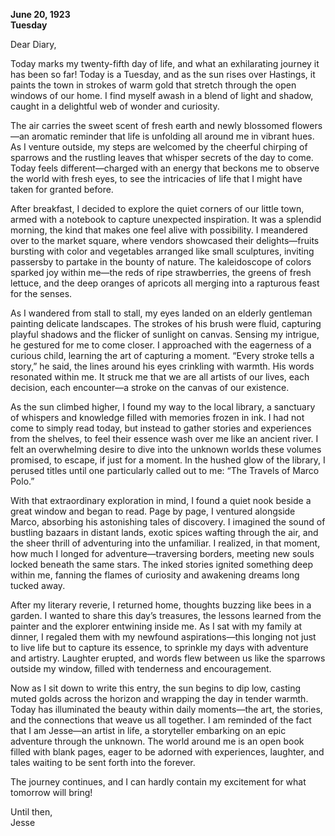 
**June 20, 1923**  
**Tuesday**

Dear Diary,

Today marks my twenty-fifth day of life, and what an exhilarating journey it has been so far! Today is a Tuesday, and as the sun rises over Hastings, it paints the town in strokes of warm gold that stretch through the open windows of our home. I find myself awash in a blend of light and shadow, caught in a delightful web of wonder and curiosity.

The air carries the sweet scent of fresh earth and newly blossomed flowers—an aromatic reminder that life is unfolding all around me in vibrant hues. As I venture outside, my steps are welcomed by the cheerful chirping of sparrows and the rustling leaves that whisper secrets of the day to come. Today feels different—charged with an energy that beckons me to observe the world with fresh eyes, to see the intricacies of life that I might have taken for granted before.

After breakfast, I decided to explore the quiet corners of our little town, armed with a notebook to capture unexpected inspiration. It was a splendid morning, the kind that makes one feel alive with possibility. I meandered over to the market square, where vendors showcased their delights—fruits bursting with color and vegetables arranged like small sculptures, inviting passersby to partake in the bounty of nature. The kaleidoscope of colors sparked joy within me—the reds of ripe strawberries, the greens of fresh lettuce, and the deep oranges of apricots all merging into a rapturous feast for the senses.

As I wandered from stall to stall, my eyes landed on an elderly gentleman painting delicate landscapes. The strokes of his brush were fluid, capturing playful shadows and the flicker of sunlight on canvas. Sensing my intrigue, he gestured for me to come closer. I approached with the eagerness of a curious child, learning the art of capturing a moment. “Every stroke tells a story,” he said, the lines around his eyes crinkling with warmth. His words resonated within me. It struck me that we are all artists of our lives, each decision, each encounter—a stroke on the canvas of our existence.

As the sun climbed higher, I found my way to the local library, a sanctuary of whispers and knowledge filled with memories frozen in ink. I had not come to simply read today, but instead to gather stories and experiences from the shelves, to feel their essence wash over me like an ancient river. I felt an overwhelming desire to dive into the unknown worlds these volumes promised, to escape, if just for a moment. In the hushed glow of the library, I perused titles until one particularly called out to me: “The Travels of Marco Polo.” 

With that extraordinary exploration in mind, I found a quiet nook beside a great window and began to read. Page by page, I ventured alongside Marco, absorbing his astonishing tales of discovery. I imagined the sound of bustling bazaars in distant lands, exotic spices wafting through the air, and the sheer thrill of adventuring into the unfamiliar. I realized, in that moment, how much I longed for adventure—traversing borders, meeting new souls locked beneath the same stars. The inked stories ignited something deep within me, fanning the flames of curiosity and awakening dreams long tucked away.

After my literary reverie, I returned home, thoughts buzzing like bees in a garden. I wanted to share this day’s treasures, the lessons learned from the painter and the explorer entwining inside me. As I sat with my family at dinner, I regaled them with my newfound aspirations—this longing not just to live life but to capture its essence, to sprinkle my days with adventure and artistry. Laughter erupted, and words flew between us like the sparrows outside my window, filled with tenderness and encouragement.

Now as I sit down to write this entry, the sun begins to dip low, casting muted golds across the horizon and wrapping the day in tender warmth. Today has illuminated the beauty within daily moments—the art, the stories, and the connections that weave us all together. I am reminded of the fact that I am Jesse—an artist in life, a storyteller embarking on an epic adventure through the unknown. The world around me is an open book filled with blank pages, eager to be adorned with experiences, laughter, and tales waiting to be sent forth into the forever.

The journey continues, and I can hardly contain my excitement for what tomorrow will bring! 

Until then,  
Jesse
